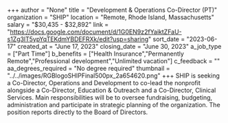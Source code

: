 +++
author = "None"
title = "Development & Operations Co-Director (PT)"
organization = "SHIP"
location = "Remote, Rhode Island, Massachusetts"
salary = "$30,435 - $32,892"
link = "https://docs.google.com/document/d/1G0EN9z2fYaiktZFaU-s1Zg3lT5ypYqTEKdmYBDEFRXk/edit?usp=sharing"
sort_date = "2023-06-17"
created_at = "June 17, 2023"
closing_date = "June 30, 2023"
a_job_type = ["Part Time"]
b_benefits = ["Health Insurance","Permanently Remote","Professional development","Unlimited vacation"]
c_feedback = ""
aa_degrees_required = "No degree required"
thumbnail = "../../images/RGBlogoSHIPFinal500px_2a654620.png"
+++
SHIP is seeking a Co-Director, Operations and Development to co-lead the nonprofit alongside a Co-Director, Education & Outreach and a Co-Director, Clinical Services. Main responsibilities will be to oversee fundraising, budgeting, administration and participate in strategic planning of the organization. The position reports directly to the Board of Directors.